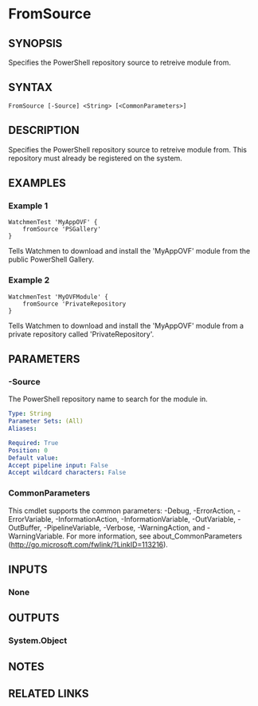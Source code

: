 ﻿---
external help file: Watchmen-help.xml
online version: https://github.com/devblackops/watchmen/blob/master/docs/functions/Help-FromSource.md
schema: 2.0.0
---

# FromSource
## SYNOPSIS
Specifies the PowerShell repository source to retreive module from.
## SYNTAX

```
FromSource [-Source] <String> [<CommonParameters>]
```

## DESCRIPTION
Specifies the PowerShell repository source to retreive module from. This repository must already be registered on the system.
## EXAMPLES

### Example 1
```
WatchmenTest 'MyAppOVF' {
    fromSource 'PSGallery'
}
```

Tells Watchmen to download and install the 'MyAppOVF' module from the public PowerShell Gallery.

### Example 2
```
WatchmenTest 'MyOVFModule' {
    fromSource 'PrivateRepository
}
```

Tells Watchmen to download and install the 'MyAppOVF' module from a private repository called 'PrivateRepository'.

## PARAMETERS

### -Source
The PowerShell repository name to search for the module in.

```yaml
Type: String
Parameter Sets: (All)
Aliases: 

Required: True
Position: 0
Default value: 
Accept pipeline input: False
Accept wildcard characters: False
```

### CommonParameters
This cmdlet supports the common parameters: -Debug, -ErrorAction, -ErrorVariable, -InformationAction, -InformationVariable, -OutVariable, -OutBuffer, -PipelineVariable, -Verbose, -WarningAction, and -WarningVariable. For more information, see about_CommonParameters (http://go.microsoft.com/fwlink/?LinkID=113216).
## INPUTS

### None

## OUTPUTS

### System.Object

## NOTES

## RELATED LINKS

